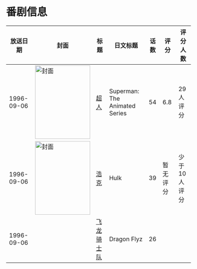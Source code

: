 # 番剧信息

|放送日期|封面|标题|日文标题|话数|评分|评分人数|
|---|---|---|---|---|---|---|
|1996-09-06|<img src="//lain.bgm.tv/pic/cover/c/70/4d/216348_XV4FC.jpg" alt="封面" style="width:150px;height:200px;object-fit:cover;">|[超人](https://bangumi.tv/subject/216348)|Superman: The Animated Series|54|6.8|29人评分|
|1996-09-06|<img src="//lain.bgm.tv/pic/cover/c/b6/0c/440222_x4GXd.jpg" alt="封面" style="width:150px;height:200px;object-fit:cover;">|[浩克](https://bangumi.tv/subject/440222)|Hulk|39|暂无评分|少于10人评分|
|1996-09-06||[飞龙骑士队](https://bangumi.tv/subject/526449)|Dragon Flyz|26|||
